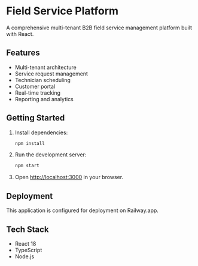 # Field Service Platform

A comprehensive multi-tenant B2B field service management platform built with React.

## Features

- Multi-tenant architecture
- Service request management
- Technician scheduling
- Customer portal
- Real-time tracking
- Reporting and analytics

## Getting Started

1. Install dependencies:
   ```bash
   npm install
   ```

2. Run the development server:
   ```bash
   npm start
   ```

3. Open [http://localhost:3000](http://localhost:3000) in your browser.

## Deployment

This application is configured for deployment on Railway.app.

## Tech Stack

- React 18
- TypeScript
- Node.js
